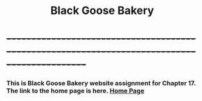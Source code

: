 # <center>Black Goose Bakery</center>
# ~~--------------------------------------------------------------------------------------------~~
### This is Black Goose Bakery website assignment for Chapter 17. The link to the home page is here. [Home Page](https://soares-gonzalez49037.github.io/bakery/blackgoose/index.html)
